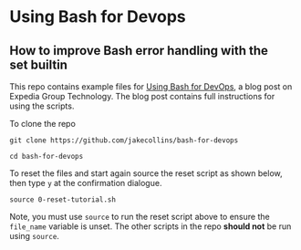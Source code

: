 # Using Bash for Devops

## How to improve Bash error handling with the set builtin

This repo contains example files for [Using Bash for DevOps](https://medium.com/expedia-group-tech/using-bash-for-devops-7046eed1aa63), a blog post on Expedia Group Technology. The blog post contains full instructions for using the scripts.

To clone the repo

```
git clone https://github.com/jakecollins/bash-for-devops

cd bash-for-devops
```

To reset the files and start again source the reset script as shown below, then type `y` at the confirmation dialogue. 

```
source 0-reset-tutorial.sh
```

Note, you must use `source` to run the reset script above to ensure the `file_name` variable is unset. The other scripts in the repo **should not** be run using `source`.
